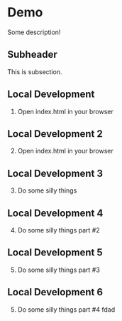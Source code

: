# Demo

Some description!

## Subheader

This is subsection.

## Local Development

1. Open index.html in your browser

## Local Development 2

2. Open index.html in your browser

## Local Development 3

3. Do some silly things


## Local Development 4

4. Do some silly things part #2

## Local Development 5

5. Do some silly things part #3   

## Local Development 6

5. Do some silly things part #4 fdad